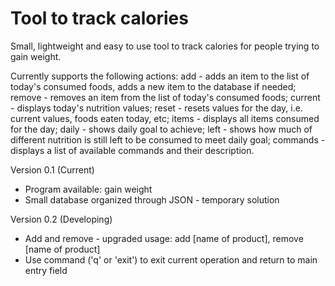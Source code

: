 # Tool to track calories

Small, lightweight and easy to use tool to track calories for people trying to gain weight. 

Currently supports the following actions:
add - adds an item to the list of today's consumed foods, adds a new item to the database if needed;
remove - removes an item from the list of today's consumed foods;
current - displays today's nutrition values;
reset - resets values for the day, i.e. current values, foods eaten today, etc;
items - displays all items consumed for the day;
daily - shows daily goal to achieve;
left - shows how much of different nutrition is still left to be consumed to meet daily goal;
commands - displays a list of available commands and their description.

Version 0.1 (Current)
* Program available: gain weight
* Small database organized through JSON - temporary solution

Version 0.2 (Developing)
* Add and remove - upgraded usage: add [name of product], remove [name of product]
* Use command ('q' or 'exit') to exit current operation and return to main entry field
